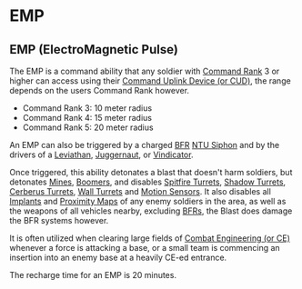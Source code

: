 # EMP

## EMP (ElectroMagnetic Pulse)

The EMP is a command ability that any soldier with
[Command Rank](Command_Rank.md) 3 or higher can access using
their [Command Uplink Device (or CUD)](../weapons/Command_Uplink_Device.md), the
range depends on the users Command Rank however.

- Command Rank 3: 10 meter radius
- Command Rank 4: 15 meter radius
- Command Rank 5: 20 meter radius

An EMP can also be triggered by a charged
[BFR](../vehicles/BattleFrame_Robotics.md)
[NTU Siphon](../weapons/NTU_Siphon.md) and by the drivers of a
[Leviathan](../vehicles/Leviathan.md), [Juggernaut](../vehicles/Juggernaut.md),
or [Vindicator](../vehicles/Vindicator.md).

Once triggered, this ability detonates a blast that doesn't harm soldiers, but
detonates [Mines](#High_Explosive_Mine),
[Boomers](<#Remote-Detonated_Charge_(Boomer)>), and disables
[Spitfire Turrets](../weapons/Adaptive_Construction_Engine.md#Spitfire_Turret),
[Shadow Turrets](../weapons/Shadow_Turret.md),
[Cerberus Turrets](../weapons/Cerberus_Turret.md),
[Wall Turrets](../items/Phalanx.md) and
[Motion Sensors](../weapons/Adaptive_Construction_Engine.md#Motion_Sensor_Alarm).
It also disables all [Implants](../implants/index.md) and
[Proximity Maps](Proximity_Map.md) of any enemy soldiers in the
area, as well as the weapons of all vehicles nearby, excluding
[BFRs](../vehicles/BattleFrame_Robotics.md), the Blast does damage the BFR
systems however.

It is often utilized when clearing large fields of
[Combat Engineering (or CE)](../certifications/Combat_Engineering.md) whenever a
force is attacking a base, or a small team is commencing an insertion into an
enemy base at a heavily CE-ed entrance.

The recharge time for an EMP is 20 minutes.
